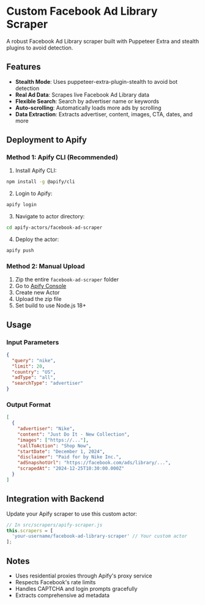 # Custom Facebook Ad Library Scraper

A robust Facebook Ad Library scraper built with Puppeteer Extra and stealth plugins to avoid detection.

## Features

- **Stealth Mode**: Uses puppeteer-extra-plugin-stealth to avoid bot detection
- **Real Ad Data**: Scrapes live Facebook Ad Library data
- **Flexible Search**: Search by advertiser name or keywords
- **Auto-scrolling**: Automatically loads more ads by scrolling
- **Data Extraction**: Extracts advertiser, content, images, CTA, dates, and more

## Deployment to Apify

### Method 1: Apify CLI (Recommended)

1. Install Apify CLI:
```bash
npm install -g @apify/cli
```

2. Login to Apify:
```bash
apify login
```

3. Navigate to actor directory:
```bash
cd apify-actors/facebook-ad-scraper
```

4. Deploy the actor:
```bash
apify push
```

### Method 2: Manual Upload

1. Zip the entire `facebook-ad-scraper` folder
2. Go to [Apify Console](https://console.apify.com)
3. Create new Actor
4. Upload the zip file
5. Set build to use Node.js 18+

## Usage

### Input Parameters

```json
{
  "query": "nike",
  "limit": 20,
  "country": "US",
  "adType": "all",
  "searchType": "advertiser"
}
```

### Output Format

```json
[
  {
    "advertiser": "Nike",
    "content": "Just Do It - New Collection",
    "images": ["https://..."],
    "callToAction": "Shop Now",
    "startDate": "December 1, 2024",
    "disclaimer": "Paid for by Nike Inc.",
    "adSnapshotUrl": "https://facebook.com/ads/library/...",
    "scrapedAt": "2024-12-25T10:30:00.000Z"
  }
]
```

## Integration with Backend

Update your Apify scraper to use this custom actor:

```javascript
// In src/scrapers/apify-scraper.js
this.scrapers = [
  'your-username/facebook-ad-library-scraper' // Your custom actor
];
```

## Notes

- Uses residential proxies through Apify's proxy service
- Respects Facebook's rate limits
- Handles CAPTCHA and login prompts gracefully
- Extracts comprehensive ad metadata